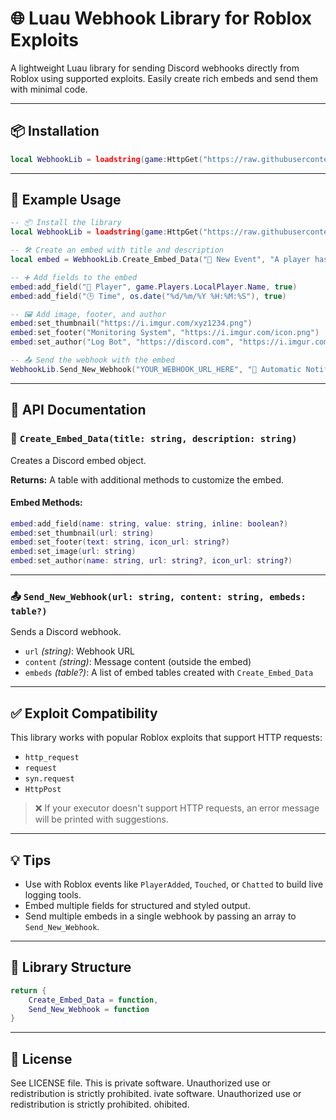 # 🌐 Luau Webhook Library for Roblox Exploits

A lightweight Luau library for sending Discord webhooks directly from Roblox using supported exploits. Easily create rich embeds and send them with minimal code.

---

## 📦 Installation

```lua
local WebhookLib = loadstring(game:HttpGet("https://raw.githubusercontent.com/Zyfrionva/Discord_Webhook_Lua_Lib/main/WebhookLib.lua"))()
```

---

## 🚀 Example Usage

```lua
-- 📦 Install the library
local WebhookLib = loadstring(game:HttpGet("https://raw.githubusercontent.com/Zyfrionva/Discord_Webhook_Lua_Lib/main/WebhookLib.lua"))()

-- 🛠️ Create an embed with title and description
local embed = WebhookLib.Create_Embed_Data("🔔 New Event", "A player has joined the game!")

-- ➕ Add fields to the embed
embed:add_field("👤 Player", game.Players.LocalPlayer.Name, true)
embed:add_field("🕒 Time", os.date("%d/%m/%Y %H:%M:%S"), true)

-- 🖼️ Add image, footer, and author
embed:set_thumbnail("https://i.imgur.com/xyz1234.png")
embed:set_footer("Monitoring System", "https://i.imgur.com/icon.png")
embed:set_author("Log Bot", "https://discord.com", "https://i.imgur.com/bot-icon.png")

-- 📤 Send the webhook with the embed
WebhookLib.Send_New_Webhook("YOUR_WEBHOOK_URL_HERE", "📢 Automatic Notification:", {embed})
```

---

## 📘 API Documentation

### 🔧 `Create_Embed_Data(title: string, description: string)`

Creates a Discord embed object.

**Returns:** A table with additional methods to customize the embed.

#### Embed Methods:
```lua
embed:add_field(name: string, value: string, inline: boolean?)
embed:set_thumbnail(url: string)
embed:set_footer(text: string, icon_url: string?)
embed:set_image(url: string)
embed:set_author(name: string, url: string?, icon_url: string?)
```

---

### 📤 `Send_New_Webhook(url: string, content: string, embeds: table?)`

Sends a Discord webhook.

- `url` *(string)*: Webhook URL
- `content` *(string)*: Message content (outside the embed)
- `embeds` *(table?)*: A list of embed tables created with `Create_Embed_Data`

---

## ✅ Exploit Compatibility

This library works with popular Roblox exploits that support HTTP requests:

- `http_request`
- `request`
- `syn.request`
- `HttpPost`

> ❌ If your executor doesn't support HTTP requests, an error message will be printed with suggestions.

---

## 💡 Tips

- Use with Roblox events like `PlayerAdded`, `Touched`, or `Chatted` to build live logging tools.
- Embed multiple fields for structured and styled output.
- Send multiple embeds in a single webhook by passing an array to `Send_New_Webhook`.

---

## 📂 Library Structure

```lua
return {
    Create_Embed_Data = function,
    Send_New_Webhook = function
}
```

---

## 📄 License

See LICENSE file. This is private software. Unauthorized use or redistribution is strictly prohibited.
ivate software. Unauthorized use or redistribution is strictly prohibited.
ohibited.
